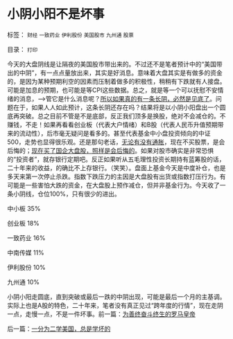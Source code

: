 # 小阴小阳不是坏事

标签： `财经` `一致药业` `伊利股份` `美国股市` `九州通` `股票` 

目录： `打印`

今天的大盘阴线是让隔夜的美国股市带出来的。不过还不是笔者预计中的“美国带出的中阴”，有一点点量放出来，其实是好消息。意味着大盘其实是有做多的资金的，是因为某种预期利空的因素而压制着做多的积极性，稍稍有下跌就有人接盘。可能是加息的预期，也可能是等CPI这些数据。总之，就是等一个可以抚慰不安情绪的消息，——>管它是什么消息呢？[所以如果真的有一条长阴，必然是见底了](../../../2010/12/7/脑残救济税不合理.md)。问题在于，如果人人如此预计，这条长阴还存在吗？结果将是以小阴小阳盘出一个圆底再突破。总之目前不管是不是底部，反正我们顶多是换股，绝对不会减仓的。不赚钱，不走！如果再看看创业板（代表大户情绪）和B股（代表人民币升值预期带来的流动性），后市毫无疑问是看多的。甚至代表基金中小盘投资倾向的中证500，走势也显得很乐观。还是那句老话，[无论有没有通胀](../../../2010/11/12/凭什么说“通胀无牛市”？.md)，现在不买股票，是会后悔的；[现在买了国企大盘股，照样是会后悔的](../../../2010/11/26/世界惯例小盘股估值远远高于大盘股.md)。如果对股市确实是非常恐惧的“投资者”，就存银行定期吧。反正如果听从五毛理性投资长期持有蓝筹股的话，二十年来的收益，的确比不上存银行。（笑笑）。盘面上基金今天是中度补仓，也是多天来第一次停止杀跌。指数下跌压力的主因是大盘股有出货或指数打压行为。有可能是一些害怕大跌的资金，在大盘股上预作减仓，但并非基金行为。今天收了一条小阴线，仓位100%，只有很少的进出。

中小板 35%

创业板 18%

一致药业 16%

中南传媒 11%

伊利股份 10%

九州通 10%



小阴小阳走圆底，直到突破或最后一跌的中阴出现，可能是最后一个月的主基调。实际上也是A股的特色，二十年来，笔者没有真正见过“跨年度的行情”，现在走阴一点，走慢一点，不是一件坏事。前一篇：[为善终奋斗终生的罗马皇帝](../../../2010/12/7/为善终奋斗终生的罗马皇帝.md)

后一篇：[一分为二学美国，总是学坏的](../../../2010/12/8/一分为二学美国，总是学坏的.md)